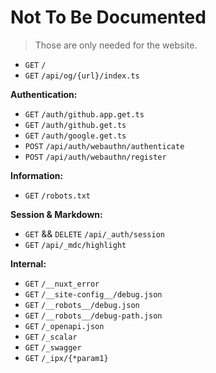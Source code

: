 # Not To Be Documented

> Those are only needed for the website.

- `GET` `/`
- `GET` `/api/og/{url}/index.ts`

**Authentication:**

- `GET` `/auth/github.app.get.ts`
- `GET` `/auth/github.get.ts`
- `GET` `/auth/google.get.ts`
- `POST` `/api/auth/webauthn/authenticate`
- `POST` `/api/auth/webauthn/register`

**Information:**

- `GET` `/robots.txt​`

**Session & Markdown:**

- `GET` && `DELETE` `/api/_auth/session​`
- `GET` `/api/_mdc/highlight​`

**Internal:**

- `GET` `/__nuxt_error​`
- `GET` `/__site-config__/debug.json​`
- `GET` `/__robots__/debug.json​`
- `GET` `/__robots__/debug-path.json​`
- `GET` `/_openapi.json​`
- `GET` `/_scalar​`
- `GET` `/_swagger​`
- `GET` `/_ipx/{*param1}​`
